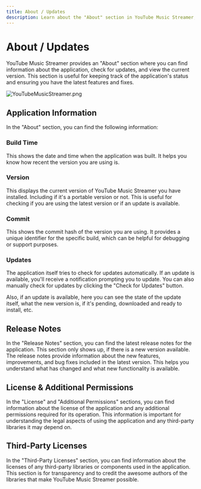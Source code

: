 ```yaml
---
title: About / Updates
description: Learn about the "About" section in YouTube Music Streamer, including how to check for updates and view application information.
---
```


# About / Updates
YouTube Music Streamer provides an "About" section where you can find information about the application, check for updates, and view the current version. This section is useful for keeping track of the application's status and ensuring you have the latest features and fixes.

![YouTubeMusicStreamer.png](/assets/images/youtube-music-streamer/YouTubeMusicStreamer.png)

## Application Information
In the "About" section, you can find the following information:

### Build Time
This shows the date and time when the application was built. It helps you know how recent the version you are using is.

### Version
This displays the current version of YouTube Music Streamer you have installed. Including if it's a portable version or not. This is useful for checking if you are using the latest version or if an update is available.

### Commit
This shows the commit hash of the version you are using. It provides a unique identifier for the specific build, which can be helpful for debugging or support purposes.

### Updates
The application itself tries to check for updates automatically. If an update is available, you'll receive a notification prompting you to update. You can also manually check for updates by clicking the "Check for Updates" button.

Also, if an update is available, here you can see the state of the update itself, what the new version is, if it's pending, downloaded and ready to install, etc.

## Release Notes
In the "Release Notes" section, you can find the latest release notes for the application. This section only shows up, if there is a new version available. The release notes provide information about the new features, improvements, and bug fixes included in the latest version. This helps you understand what has changed and what new functionality is available.

## License & Additional Permissions
In the "License" and "Additional Permissions" sections, you can find information about the license of the application and any additional permissions required for its operation. This information is important for understanding the legal aspects of using the application and any third-party libraries it may depend on.

## Third-Party Licenses
In the "Third-Party Licenses" section, you can find information about the licenses of any third-party libraries or components used in the application. This section is for transparency and to credit the awesome authors of the libraries that make YouTube Music Streamer possible.
